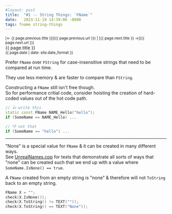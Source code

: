 ```yaml
---
#layout: post
title:  "#1 -- String Things: `FName`"
date:   2023-11-19 14:39:06 -0800
tags: fname string-things
---
```

<small>[← {{ page.previous.title }}]({{ page.previous.url }}) | [{{ page.next.title }} →]({{ page.next.url }})</small>\
{{ page.title }}\
<sup>{{ page.date | date: site.date_format }}</sup>

Prefer `FName` over `FString` for case-insensitive strings that need to be compared at run time.

They use less memory & are faster to compare than `FString`.

Constructing a `FName` still isn't free though.\
So for performance critial code, consider hoisting the creation of hard-coded values out of the hot code path.

```cpp
// 👍 write this
static const FName NAME_Hello("hello");
if (SomeName == NAME_Hello) ...

// 👎 not that
if (SomeName == "hello") ...
```

---

"None" is a special value for `FName` & it can be created in many different ways.\
See [UnrealNames.cpp](https://github.com/EpicGames/UnrealEngine/blob/release/Engine/Source/Runtime/Core/Private/UObject/UnrealNames.cpp) for tests that demonstrate all sorts of ways that "none" can be created such that we end up with a value where `SomeName.IsNone() == true`.

A `FName` created from an empty string is "none" & therefore will not `ToString` back to an empty string.
```cpp
FName X = "";
check(X.IsNone());
check(X.ToString() != TEXT(""));
check(X.ToString() == TEXT("None"));
```

